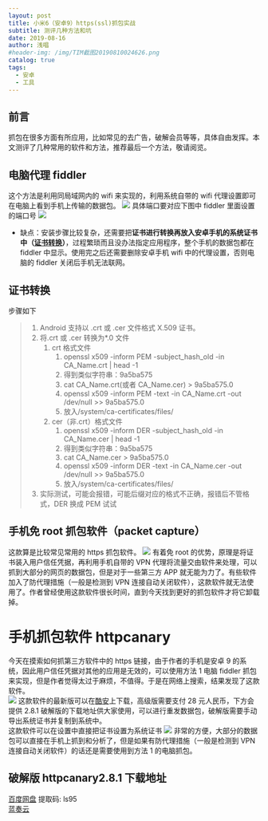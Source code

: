 ```yaml
---
layout: post
title: 小米6（安卓9）https(ssl)抓包实战
subtitle: 测评几种方法和坑
date: 2019-08-16
author: 浅唱
#header-img: /img/TIM截图20190810024626.png
catalog: true
tags:
  - 安卓
  - 工具
---
```


## 前言

抓包在很多方面有所应用，比如常见的去广告，破解会员等等，具体自由发挥。本文测评了几种常用的软件和方法，推荐最后一个方法，敬请阅览。

## 电脑代理 fiddler

这个方法是利用同局域网内的 wifi 来实现的，利用系统自带的 wifi 代理设置即可在电脑上看到手机上传输的数据包。
![](/img/TIM截图20190816010010.png)
具体端口要对应下图中 fiddler 里面设置的端口号
![](/img/TIM截图20190816011320.png)

- 缺点：安装步骤比较复杂，还需要把**证书进行转换再放入安卓手机的系统证书中（[证书转换](#证书转换)）**，过程繁琐而且没办法指定应用程序，整个手机的数据包都在 fiddler 中显示。使用完之后还需要删除安卓手机 wifi 中的代理设置，否则电脑的 fiddler 关闭后手机无法联网。

## 证书转换

步骤如下

> 1.  Android 支持以 .crt 或 .cer 文件格式 X.509 证书。
> 2.  将.crt 或 .cer 转换为\*.0 文件
>     1.  crt 格式文件
>         1.  openssl x509 -inform PEM -subject_hash_old -in CA_Name.crt \| head -1
>         2.  得到类似字符串：9a5ba575
>         3.  cat CA_Name.crt(或者 CA_Name.cer) > 9a5ba575.0
>         4.  openssl x509 -inform PEM -text -in CA_Name.crt -out /dev/null >> 9a5ba575.0
>         5.  放入/system/ca-certificates/files/
>     2.  cer（非.crt）格式文件
>         1.  openssl x509 -inform DER -subject_hash_old -in CA_Name.cer \| head -1
>         2.  得到类似字符串：9a5ba575
>         3.  cat CA_Name.cer > 9a5ba575.0
>         4.  openssl x509 -inform DER -text -in CA_Name.cer -out /dev/null >> 9a5ba575.0
>         5.  放入/system/ca-certificates/files/
> 3.  实际测试，可能会报错，可能后缀对应的格式不正确，报错后不管格式，DER 换成 PEM 试试

## 手机免 root 抓包软件（packet capture）

这款算是比较常见常用的 https 抓包软件。
![](/img/TIM截图20190816012503.png)
有着免 root 的优势，原理是将证书装入用户信任凭据，再利用手机自带的 VPN 代理将流量交由软件来处理，可以抓到大部分的网页的数据包，但是对于一些第三方 APP 就无能为力了。有些软件加入了防代理措施（一般是检测到 VPN 连接自动关闭软件），这款软件就无法使用了。作者曾经使用这款软件很长时间，直到今天找到更好的抓包软件才将它卸载掉。

# 手机抓包软件 httpcanary

今天在摸索如何抓第三方软件中的 https 链接，由于作者的手机是安卓 9 的系统，因此用户信任凭据对其他的应用是无效的，可以使用方法 1 电脑 fiddler 抓包来实现，但是作者觉得太过于麻烦，不值得。于是在网络上搜索，结果发现了这款软件。  
![](/img/TIM截图20190816013210.png)
这款软件的最新版可以在[酷安](https://www.coolapk.com/)上下载，高级版需要支付 28 元人民币，下方会提供 2.8.1 破解版的下载地址供大家使用，可以进行重发数据包，破解版需要手动导出系统证书并复制到系统中。  
这款软件可以在设置中直接把证书设置为系统证书
![](/img/TIM截图20190816013609.png)
非常的方便，大部分的数据包可以直接在手机上抓到和分析了，但是如果有防代理措施（一般是检测到 VPN 连接自动关闭软件）的话还是需要使用到方法 1 的电脑抓包。

## 破解版 httpcanary2.8.1 下载地址

[百度网盘](https://pan.baidu.com/s/1FRaz0PvJeL-ZcmN8HGtsig) 提取码: ls95  
[蓝奏云](https://wwcy.lanzouq.com/i5lfdva)
